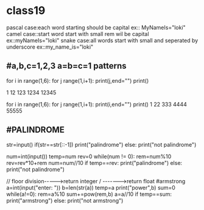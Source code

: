 # class19
pascal case:each word starting should be capital
ex:: MyNameIs="loki"
camel case::start word start with small rem wil be capital
ex::myNameIs="loki"
snake case:all words start with small and seperated by underscore
ex::my_name_is="loki"

#a,b,c=1,2,3
a=b=c=1
patterns
---------
for i in range(1,6):
  for j range(1,i+1):
    print(j,end="")
  print()
  
1
12
123
1234
12345

for i in range(1,6):
  for j range(1,i+1):
    print(i,end="")
  print()
1
22
333
4444
55555

#PALINDROME
--------------
str=input()
if(str==str[::-1])
  print("palindrome")
else:
  print("not palindrome")
  
  num=int(input())
  temp=num
  rev=0
  while(num != 0):
     rem=num%10
     rev=rev*10+rem
     num=num//10
  if temp==rev:
     print("palindrome")
else:
  print("not palindrome")
  
  // floor division----->return integer
  / ------->return float
  #armstrong
  a=int(input("enter: "))
b=len(str(a))
temp=a
print("power",b)
sum=0
while(a!=0):
    rem=a%10
    sum+=pow(rem,b)
    a=a//10
if temp==sum:
    print("armstrong")
else:
    print("not armstrong")
    
  

